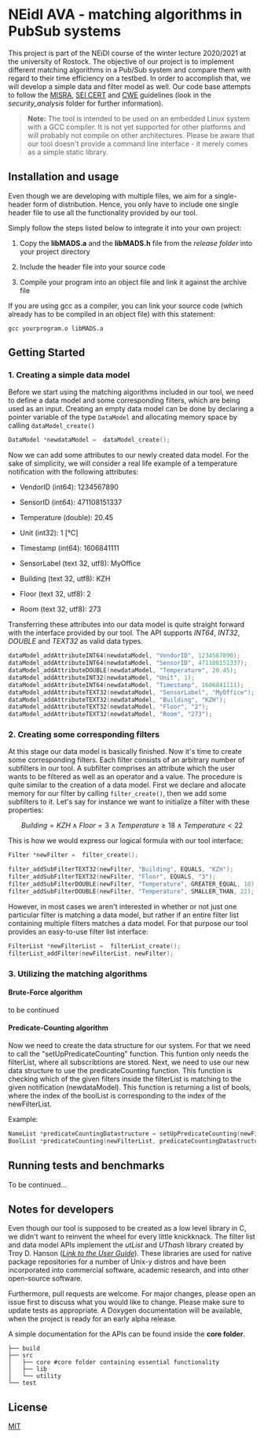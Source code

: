 # NEidI AVA - matching algorithms in PubSub systems

This project is part of the NEiDI course of the winter lecture 2020/2021 at the university of Rostock. The objective of our project is to implement different matching algorithms in a Pub/Sub system and compare them with regard to their time efficiency on a testbed. In order to accomplish that, we will develop a simple data and filter model as well. Our code base attempts to follow the [MISRA](https://www.misra.org.uk/), [SEI CERT](https://wiki.sei.cmu.edu/confluence/display/seccode/SEI+CERT+Coding+Standards) and [CWE](https://cwe.mitre.org/) guidelines (look in the _security_analysis_ folder for further information).

> **Note:** The tool is intended to be used on an embedded Linux system with a GCC compiler. It is not yet supported for other platforms and will probably not compile on other architectures. Please be aware that our tool doesn't provide a command line interface - it merely comes as a simple static library.

## Installation and usage

Even though we are developing with multiple files, we aim for a single-header form of distribution. Hence, you only have to include one single header file to use all the functionality provided by our tool.

Simply follow the steps listed below to integrate it into your own project:

1.  Copy the **libMADS.a** and the **libMADS.h** file from the _release folder_ into your project directory

2.  Include the header file into your source code

3.  Compile your program into an object file and link it against the archive file

If you are using gcc as a compiler, you can link your source code (which already has to be compiled in an object file) with this statement:

```
gcc yourprogram.o libMADS.a
```

## Getting Started

### 1. Creating a simple data model

Before we start using the matching algorithms included in our tool, we need to define a data model and some corresponding filters, which are being used as an input. Creating an empty data model can be done by declaring a pointer variable of the type `DataModel` and allocating memory space by calling `dataModel_create()`

```c
DataModel *newdataModel =  dataModel_create();
```

Now we can add some attributes to our newly created data model. For the sake of simplicity, we will consider a real life example of a temperature notification with the following attributes:

- VendorID (int64): 1234567890

- SensorID (int64): 471108151337

- Temperature (double): 20.45

- Unit (int32): 1 [°C]

- Timestamp (int64): 1606841111

- SensorLabel (text 32, utf8): MyOffice

- Building (text 32, utf8): KZH

- Floor (text 32, utf8): 2

- Room (text 32, utf8): 273

Transferring these attributes into our data model is quite straight forward with the interface provided by our tool. The API supports _INT64_, _INT32_, _DOUBLE_ and _TEXT32_ as valid data types.

```c
dataModel_addAttributeINT64(newdataModel, "VendorID", 1234567890);
dataModel_addAttributeINT64(newdataModel, "SensorID", 471108151337);
dataModel_addAttributeDOUBLE(newdataModel, "Temperature", 20.45);
dataModel_addAttributeINT32(newdataModel, "Unit", 1);
dataModel_addAttributeINT64(newdataModel, "Timestamp", 1606841111);
dataModel_addAttributeTEXT32(newdataModel, "SensorLabel", "MyOffice");
dataModel_addAttributeTEXT32(newdataModel, "Building", "KZH");
dataModel_addAttributeTEXT32(newdataModel, "Floor", "2");
dataModel_addAttributeTEXT32(newdataModel, "Room", "273");
```

### 2. Creating some corresponding filters

At this stage our data model is basically finished. Now it's time to create some corresponding filters. Each filter consists of an arbitrary number of subfilters in our tool. A subfilter comprises an attribute which the user wants to be filtered as well as an operator and a value. The procedure is quite similar to the creation of a data model. First we declare and allocate memory for our filter by calling `filter_create()`, then we add some subfilters to it. Let's say for instance we want to initialize a filter with these properties:

```math
Building = KZH \wedge Floor = 3 \wedge Temperature \geq 18 \wedge Temperature < 22
```

This is how we would express our logical formula with our tool interface:

```c
Filter *newFilter =  filter_create();

filter_addSubFilterTEXT32(newFilter, "Building", EQUALS, "KZH");
filter_addSubFilterTEXT32(newFilter, "Floor", EQUALS, "3");
filter_addSubFilterDOUBLE(newFilter, "Temperature", GREATER_EQUAL, 18);
filter_addSubFilterDOUBLE(newFilter, "Temperature", SMALLER_THAN, 22);
```

However, in most cases we aren't interested in whether or not just one particular filter is matching a data model, but rather if an entire filter list containing multiple filters matches a data model. For that purpose our tool provides an easy-to-use filter list interface:

```c
FilterList *newFilterList =  filterList_create();
filterList_addFilter(newFilterList, newFilter);
```

### 3. Utilizing the matching algorithms

#### Brute-Force algorithm

to be continued

#### Predicate-Counting algorithm

Now we need to create the data structure for our system. For that we need to call the "setUpPredicateCounting" function. This funtion only needs the filterList, where all subscribtions are stored.
Next, we need to use our new data structure to use the predicateCounting function. This function is checking which of the given filters inside the filterList is matching to the given notification (newdataModel).
This function is returning a list of bools, where the index of the boolList is corresponding to the index of the newFilterList.

Example:

```c
NameList *predicateCountingDatastructure = setUpPredicateCounting(newFilterList)
BoolList *predicateCounting(newFilterList, predicateCountingDatastructure, newdataModel)
```

## Running tests and benchmarks

To be continued...

## Notes for developers

Even though our tool is supposed to be created as a low level library in C, we didn't want to reinvent the wheel for every little knickknack. The filter list and data model APIs implement the _utList_ and _UThash_ library created by Troy D. Hanson (_[Link to the User Guide](https://troydhanson.github.io/uthash/userguide.html)_). These libraries are used for native package repositories for a number of Unix-y distros and have been incorporated into commercial software, academic research, and into other open-source software.

Furthermore, pull requests are welcome. For major changes, please open an issue first to discuss what you would like to change. Please make sure to update tests as appropriate. A Doxygen documentation will be available, when the project is ready for an early alpha release.

A simple documentation for the APIs can be found inside the **core folder**.

```
├── build
├── src
│   ├── core #core folder containing essential functionality
│   ├── lib
│   └── utility
└── test
```

## License

[MIT](https://choosealicense.com/licenses/mit/)
